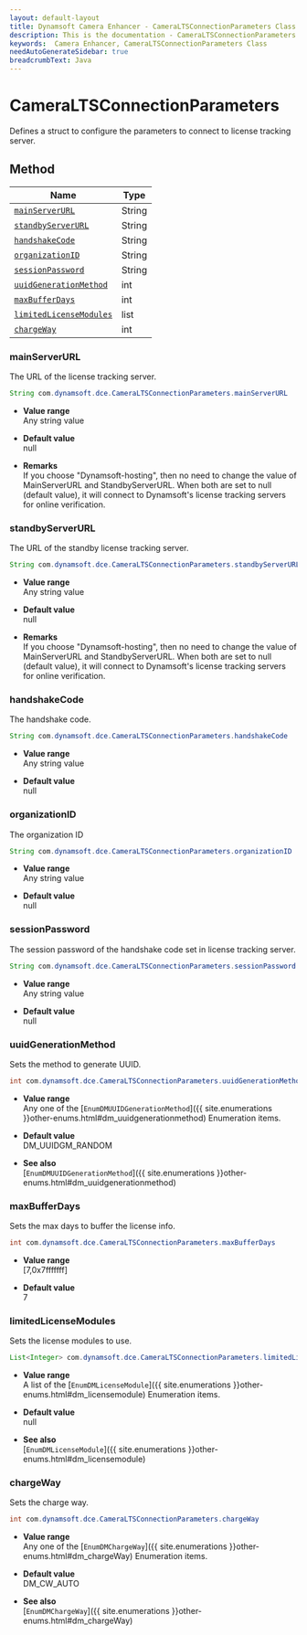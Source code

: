 ```yaml
---
layout: default-layout
title: Dynamsoft Camera Enhancer - CameraLTSConnectionParameters Class
description: This is the documentation - CameraLTSConnectionParameters Class page of Dynamsoft Camera Enhancer.
keywords:  Camera Enhancer, CameraLTSConnectionParameters Class
needAutoGenerateSidebar: true
breadcrumbText: Java
---
```


# CameraLTSConnectionParameters

Defines a struct to configure the parameters to connect to license tracking server.

## Method

| Name | Type |
|------|------|
| [`mainServerURL`]() | String |
| [`standbyServerURL`]() | String |
| [`handshakeCode`]() | String |
| [`organizationID`]() | String |
| [`sessionPassword`]() | String |
| [`uuidGenerationMethod`]() | int |
| [`maxBufferDays`]() | int |
| [`limitedLicenseModules`]() | list |
| [`chargeWay`]() | int |

### mainServerURL

The URL of the license tracking server.

```java
String com.dynamsoft.dce.CameraLTSConnectionParameters.mainServerURL
```

- **Value range**   
    Any string value   
      
- **Default value**   
    null

- **Remarks**   
    If you choose "Dynamsoft-hosting", then no need to change the value of MainServerURL and StandbyServerURL. When both are set to null (default value), it will connect to Dynamsoft's license tracking servers for online verification.   


### standbyServerURL

The URL of the standby license tracking server.

```java
String com.dynamsoft.dce.CameraLTSConnectionParameters.standbyServerURL
```

- **Value range**   
    Any string value   
      
- **Default value**   
    null

- **Remarks**   
    If you choose "Dynamsoft-hosting", then no need to change the value of MainServerURL and StandbyServerURL. When both are set to null (default value), it will connect to Dynamsoft's license tracking servers for online verification.   

### handshakeCode

The handshake code.

```java
String com.dynamsoft.dce.CameraLTSConnectionParameters.handshakeCode
```

- **Value range**   
    Any string value   
      
- **Default value**   
    null

### organizationID

The organization ID

```java
String com.dynamsoft.dce.CameraLTSConnectionParameters.organizationID
```
- **Value range**   
    Any string value   
      
- **Default value**   
    null
    
### sessionPassword

The session password of the handshake code set in license tracking server.

```java
String com.dynamsoft.dce.CameraLTSConnectionParameters.sessionPassword
```

- **Value range**   
    Any string value   
      
- **Default value**   
    null


### uuidGenerationMethod

Sets the method to generate UUID.

```java
int com.dynamsoft.dce.CameraLTSConnectionParameters.uuidGenerationMethod
```

- **Value range**   
    Any one of the [`EnumDMUUIDGenerationMethod`]({{ site.enumerations }}other-enums.html#dm_uuidgenerationmethod) Enumeration items.   
      
- **Default value**   
    DM_UUIDGM_RANDOM   
    
- **See also**  
    [`EnumDMUUIDGenerationMethod`]({{ site.enumerations }}other-enums.html#dm_uuidgenerationmethod)    

### maxBufferDays

Sets the max days to buffer the license info.

```java
int com.dynamsoft.dce.CameraLTSConnectionParameters.maxBufferDays
```

- **Value range**   
    [7,0x7fffffff]  
      
- **Default value**   
    7   


### limitedLicenseModules

Sets the license modules to use.

```java
List<Integer> com.dynamsoft.dce.CameraLTSConnectionParameters.limitedLicenseModules
```

- **Value range**   
    A list of the [`EnumDMLicenseModule`]({{ site.enumerations }}other-enums.html#dm_licensemodule) Enumeration items.   
      
- **Default value**   
    null   
    
- **See also**  
    [`EnumDMLicenseModule`]({{ site.enumerations }}other-enums.html#dm_licensemodule)    

### chargeWay

Sets the charge way.

```java
int com.dynamsoft.dce.CameraLTSConnectionParameters.chargeWay
```

- **Value range**   
    Any one of the [`EnumDMChargeWay`]({{ site.enumerations }}other-enums.html#dm_chargeWay) Enumeration items.   
      
- **Default value**   
    DM_CW_AUTO   
    
- **See also**  
    [`EnumDMChargeWay`]({{ site.enumerations }}other-enums.html#dm_chargeWay)